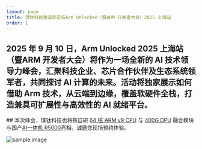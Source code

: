 ```yaml
---
layout: page
title: 璞钛科技邀请您莅临Arm Unlocked（暨ARM 开发者大会）2025 上海站
order: 1
---
```

## 2025 年 9 月 10 日，Arm Unlocked 2025 上海站（暨ARM 开发者大会）将作为一场全新的 AI 技术领导力峰会，汇聚科技企业、芯片合作伙伴及生态系统领军者，共同探讨 AI 计算的未来。活动将独家展示如何借助 Arm 技术，从云端到边缘，覆盖软硬件全栈，打造兼具可扩展性与高效性的 AI 就绪平台。

## 本次峰会，璞钛科技也将携自研 [64 核 ARM v9 CPU](https://www.baidu.com) 与 [400G DPU](https://www.baidu.com) 融合模块与国产[AI一体机 R5000](https://www.baidu.com)亮相，诚邀您现场预约体验。


![sample image](1.jpg "mews")<br>